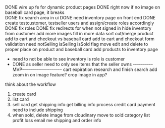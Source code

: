 DONE wire up fe for dynamic product pages
DONE right now if no image on baseball card page, it breaks\
DONE fix search area in ui
DONE need inventory page on front end
DONE create testcustomer, testseller users and assign/create roles accordingly
DONE fix roles
DONE fix redirects for when not signed in
hide inventory from customer
add more images
fill in more data
sort out/merge product add to cart and checkout vs baseball card add to cart and checkout
form validation
need notSelling isSelling isSold flag
move edit and delete to proper place on product and baseball card
add products to inventory page
- need to not be able to see inventory is role is customer
- DONE as seller need to only see items that the seller owns
----------MVP--------------------
cart expiration
research and finish search 
add zoom in on image feature?
crop image in app?


think about the workflow
1. create card
1. list card
2. sell card
    get shipping info
    get billing info
    process credit card payment
    need to include shipping
3. when sold, 
    delete image from cloudinary
    move to sold category
    list profit loss
    email me shipping and order info

